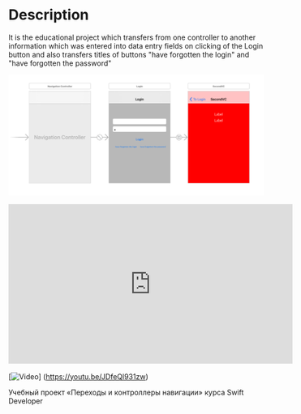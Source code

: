# Description
It is the educational project which transfers from one controller to another information which was entered into data entry fields on clicking of the Login button and also transfers titles of buttons "have forgotten the login" and "have forgotten the password"

![MainStoryboard Screenshot](https://github.com/m-keys/NavigationControllerAndSegue/blob/master/NavigationControllerAndSegue/images/screenMainStoryboard.png?raw=true)

<iframe width="560" height="315" src="https://www.youtube.com/embed/JDfeQl931zw" frameborder="0" allow="autoplay; encrypted-media" allowfullscreen></iframe>

[![Video](https://i.ytimg.com/vi/JDfeQl931zw/1.jpg?time=1535698182982)]
(https://youtu.be/JDfeQl931zw)

Учебный проект «Переходы и контроллеры навигации» курса Swift Developer
